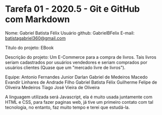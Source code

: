 # Tarefa 01 - 2020.5 - Git e GitHub com Markdown


Nome: Gabriel Batista Félix
Usuário github: GabrielBFelix
E-mail: batistagabriel360@gmail.com


Título do projeto: EBook

Descrição do projeto: Um E-Commerce para a compra de livros. Tais livros seriam cadastrados por usuários vendedores e seriam comprados por usuários clientes (Quase que um "mercado livre de livros").

Equipe: 
Antonio Fernandes Junior
Darlan Gabriel de Medeiros Macedo
Evandir Linhares de Andrade Filho
Gabriel Batista Félix
Guilherme Felipe de Oliveira Medeiros
Tiago José Vieira de Oliveira

A linguagem utilizada será Javascript, ela é muito usada juntamente com HTML e CSS, para fazer paginas web, já tive um primeiro contato com tal tecnologia, no entanto, faz muito tempo e terei que estudá-la.


